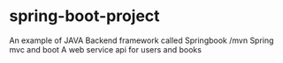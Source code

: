 # spring-boot-project
An example of JAVA Backend framework called Springbook /mvn
Spring mvc and boot
A web service api for users and books

